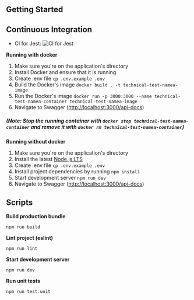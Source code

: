 ## Getting Started

## Continuous Integration

- CI for Jest:
![CI for Jest](https://github.com/muhammad-zakir/technical-test-namea-technology/actions/workflows/test.yml/badge.svg)

**Running with docker**
1. Make sure you're on the application's directory
2. Install Docker and ensure that it is running
3. Create .env file `cp .env.example .env`
4. Build the Docker's image `docker build . -t technical-test-namea-image`
5. Run the Docker's image `docker run -p 3000:3000 --name technical-test-namea-container technical-test-namea-image`
6. Navigate to Swagger ([http://localhost:3000/api-docs](http://localhost:3000/api-docs))

##### (Note: Stop the running container with `docker stop technical-test-namea-container` and remove it with `docker rm technical-test-namea-container`)

**Running without docker**
1. Make sure you're on the application's directory
2. Install the latest [Node.js LTS](https://nodejs.org/en/)
3. Create .env file `cp .env.example .env`
4. Install project dependencies by running `npm install`
5. Start development server `npm run dev`
6. Navigate to Swagger ([http://localhost:3000/api-docs](http://localhost:3000/api-docs))

## Scripts

**Build production bundle**

```
npm run build
```

**Lint project (eslint)**

```
npm run lint
```

**Start development server**

```
npm run dev
```

**Run unit tests**

```
npm run test:unit
```
